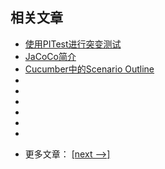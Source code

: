 ## 相关文章

+ [使用PITest进行突变测试](docs/使用PITest进行突变测试.md)
+ [JaCoCo简介](docs/JaCoCo简介.md)
+ [Cucumber中的Scenario Outline](docs/Cucumber中的ScenarioOutline.md)
+ []()
+ []()
+ []()
+ []()
+ []()
+ []()

- 更多文章： [[next -->]](../libraries-2/README.md)